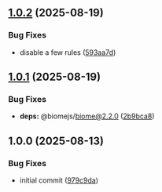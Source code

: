 ## [1.0.2](https://github.com/kenany/biome-config/compare/v1.0.1...v1.0.2) (2025-08-19)

### Bug Fixes

* disable a few rules ([593aa7d](https://github.com/kenany/biome-config/commit/593aa7d90acd70977d375b1918bd769093da0fae))

## [1.0.1](https://github.com/kenany/biome-config/compare/v1.0.0...v1.0.1) (2025-08-19)

### Bug Fixes

* **deps:** @biomejs/biome@2.2.0 ([2b9bca8](https://github.com/kenany/biome-config/commit/2b9bca8c932edeb96a011691533c260e302f2bd7))

## 1.0.0 (2025-08-13)

### Bug Fixes

* initial commit ([979c9da](https://github.com/kenany/biome-config/commit/979c9dadb7cf8303a38d498866f1bc716d4830a7))
